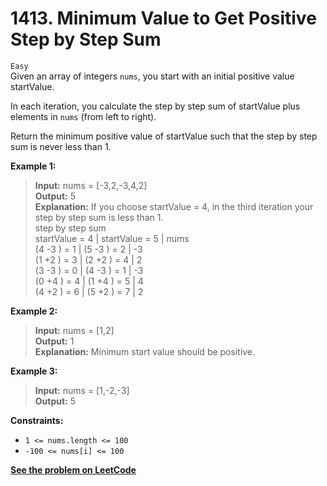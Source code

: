 # 1413. Minimum Value to Get Positive Step by Step Sum

`Easy` <br />
Given an array of integers `nums`, you start with an initial positive value startValue.

In each iteration, you calculate the step by step sum of startValue plus elements in `nums` (from left to right).

Return the minimum positive value of startValue such that the step by step sum is never less than 1.

**Example 1:**

> **Input:** nums = [-3,2,-3,4,2] <br />
> **Output:** 5 <br />
> **Explanation:** If you choose startValue = 4, in the third iteration your step by step sum is less than 1. <br />
> step by step sum <br />
> startValue = 4 | startValue = 5 | nums <br />
>    (4 -3 ) = 1  | (5 -3 ) = 2    |  -3 <br />
>    (1 +2 ) = 3  | (2 +2 ) = 4    |   2 <br />
>    (3 -3 ) = 0  | (4 -3 ) = 1    |  -3 <br />
>    (0 +4 ) = 4  | (1 +4 ) = 5    |   4 <br />
>    (4 +2 ) = 6  | (5 +2 ) = 7    |   2 

**Example 2:**

> **Input:** nums = [1,2] <br />
> **Output:** 1 <br />
> **Explanation:** Minimum start value should be positive. 

**Example 3:**

> **Input:** nums = [1,-2,-3] <br />
> **Output:** 5
 
**Constraints:**

- `1 <= nums.length <= 100`
- `-100 <= nums[i] <= 100`

[**See the problem on LeetCode**](https://leetcode.com/problems/minimum-value-to-get-positive-step-by-step-sum/)